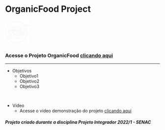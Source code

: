 # OrganicFood Project

![logo](https://raw.githubusercontent.com/JuliaMendes/organicFood/main/img/logo.png)

### Acesse o Projeto OrganicFood [clicando aqui](https://isorganicfood.netlify.app/)
------------------------------

* Objetivos
  * Objetivo1
  * Objetivo2
  * Objetivo3

<br>

* Vídeo
  * Acesse o vídeo demonstração do projeto [clicando aqui](https://isorganicfood.netlify.app/TROCAR-PELO-LINK-CERTO)
##### Projeto criado durante a disciplina _Projeto Integrador 2022/1 - SENAC_ 
